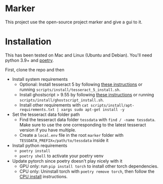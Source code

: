 # Marker

This project use the open-source project marker and give a gui to it.

# Installation

This has been tested on Mac and Linux (Ubuntu and Debian).  You'll need python 3.9+ and [poetry](https://python-poetry.org/docs/#installing-with-the-official-installer).

First, clone the repo and then

- Install system requirements
  - Optional: Install tesseract 5 by following [these instructions](https://notesalexp.org/tesseract-ocr/html/) or running `scripts/install/tesseract_5_install.sh`.
  - Install ghostscript > 9.55 by following [these instructions](https://ghostscript.readthedocs.io/en/latest/Install.html) or running `scripts/install/ghostscript_install.sh`.
  - Install other requirements with `cat scripts/install/apt-requirements.txt | xargs sudo apt-get install -y`
- Set the tesseract data folder path
  - Find the tesseract data folder `tessdata` with `find / -name tessdata`.  Make sure to use the one corresponding to the latest tesseract version if you have multiple.
  - Create a `local.env` file in the root `marker` folder with `TESSDATA_PREFIX=/path/to/tessdata` inside it
- Install python requirements
  - `poetry install`
  - `poetry shell` to activate your poetry venv
- Update pytorch since poetry doesn't play nicely with it
  - GPU only: run `pip install torch` to install other torch dependencies.
  - CPU only: Uninstall torch with `poetry remove torch`, then follow the [CPU install](https://pytorch.org/get-started/locally/) instructions.
